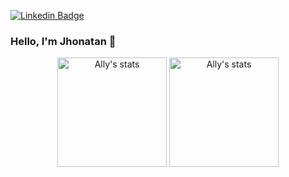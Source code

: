 [![Linkedin Badge](https://img.shields.io/badge/-Jhonatan-blue?style=flat-square&logo=Linkedin&logoColor=white&link=https://www.linkedin.com/in/jhonatan-scremim-32b408196/)](https://www.linkedin.com/in/jhonatan-scremim-32b408196/)

### Hello, I'm Jhonatan 👋

<p align="center">
  <span>
    <img src="https://github-readme-stats.vercel.app/api/top-langs?username=JhonatanScremim&layout=compact&show_icons=true&theme=algolia" alt="Ally's stats" height=175 />
  </span>
  <span>
    <img src="https://github-readme-stats.vercel.app/api?username=JhonatanScremim&show_icons=true&theme=algolia" alt="Ally's stats" height=175 />
  </span>
</p>

<!--
**JhonatanScremim/JhonatanScremim** is a ✨ _special_ ✨ repository because its `README.md` (this file) appears on your GitHub profile.

Here are some ideas to get you started:

- 🔭 I’m currently working on ...
- 🌱 I’m currently learning ...
- 👯 I’m looking to collaborate on ...
- 🤔 I’m looking for help with ...
- 💬 Ask me about ...
- 📫 How to reach me: ...
- 😄 Pronouns: ...
- ⚡ Fun fact: ...
-->
